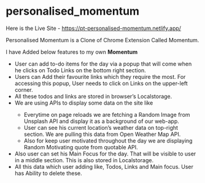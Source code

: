 # personalised_momentum

Here is the Live Site - https://pt-personalised-momentum.netlify.app/

Personalised Momentum is a Clone of Chrome Extension Called Momentum.

I have Added below features to my own **Momentum**

<ul>
   <li>
      User can add to-do items for the day via a popup that will come when he clicks on Todo Links on the bottom right section.
   </li>
   <li>
      Users can Add their favourite links which they require the most. For accessing this popup, User needs to click on Links on the upper-left corner.
   </li>
   <li>
      All these todos and links are stored in browser’s Localstorage.
   </li>
   <li>
      We are using APIs to display some data on the site like
   </li>
   <ul>
      <li>
         Everytime on page reloads we are fetching a Random Image from Unsplash API and display it as a background of our web-app.
      </li>
      <li>
         User can see his current location’s weather data on top-right section. We are pulling this data from Open Weather Map API.
      </li>
      <li>
         Also for keep user motivated throughout the day we are displaying Random Motivating quote from quotable API.
      </li>
   </ul>
   <li>
      Also user can set his Main Focus for the day. That will be visible to user in a middle section. This is also stored in Localstorage.
   </li>
   <li>
      All this data which user adding like, Todos, Links and Main focus. User has Ability to delete these.
   </li>
</ul>
